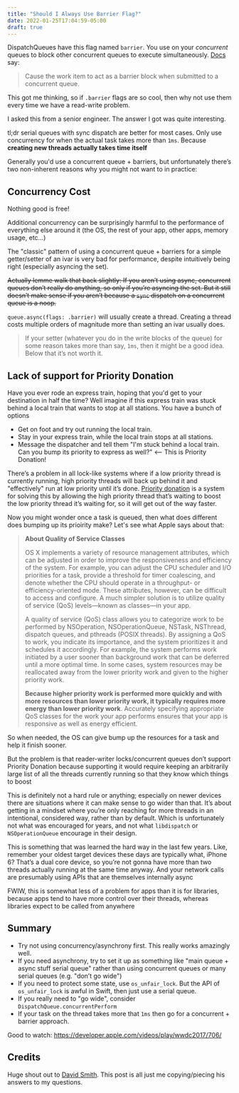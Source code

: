 ```yaml
---
title: "Should I Always Use Barrier Flag?"
date: 2022-01-25T17:04:59-05:00
draft: true
---
```


DispatchQueues have this flag named `barrier`. You use on your _concurrent_ queues to block other concurrent queues to execute simultaneously. [Docs](https://developer.apple.com/documentation/dispatch/dispatchworkitemflags/1780674-barrier) say:

> Cause the work item to act as a barrier block when submitted to a concurrent queue.

This got me thinking, so if `.barrier` flags are so cool, then why not use them every time we have a read-write problem.

I asked this from a senior engineer. The answer I got was quite interesting.

tl;dr serial queues with sync dispatch are better for most cases. Only use concurrency for when the actual task takes more than `1ms`. Because **creating new threads actually takes time itself**

Generally you'd use a concurrent queue + barriers, but unfortunately there’s two non-inherent reasons why you might not want to in practice:

## Concurrency Cost

Nothing good is free!

Additional concurrency can be surprisingly harmful to the performance of everything else around it (the OS, the rest of your app, other apps, memory usage, etc…)


The "classic" pattern of using a concurrent queue + barriers for a simple getter/setter of an ivar is very bad for performance, despite intuitively being right (especially asyncing the set).

~~Actually lemme walk that back slightly: If you aren’t using async, concurrent queues don’t really do anything, so only if you’re asyncing the set. But it still doesn’t make sense if you aren’t because a `sync` dispatch on a concurrent queue is a noop.~~

`queue.async(flags: .barrier)` will usually create a thread. Creating a thread costs multiple orders of magnitude more than setting an ivar usually does.

> If your setter (whatever you do in the write blocks of the queue) for some reason takes more than say, `1ms`, then it might be a good idea. Below that it’s not worth it.

## Lack of support for Priority Donation

Have you ever rode an express train, hoping that you'd get to your destination in half the time? Well imagine if this express train was stuck behind a local train that wants to stop at all stations. You have a bunch of options
- Get on foot and try out running the local train.
- Stay in your express train, while the local train stops at all stations. 
- Message the dispatcher and tell them "I'm stuck behind a local train. Can you bump its priority to express as well?" <-- This is Priority Donation!

There’s a problem in all lock-like systems where if a low priority thread is currently running, high priority threads will back up behind it and "effectively" run at low priority until it’s done. [Priority donation](https://web.eecs.umich.edu/~akamil/teaching/sp04/pri/) is a system for solving this by allowing the high priority thread that’s waiting to boost the low priority thread it’s waiting for, so it will get out of the way faster. 

Now you might wonder once a task is queued, then what does different does bumping up its prioirity make? Let's see what Apple says about that: 

> **About Quality of Service Classes**
>
> OS X implements a variety of resource management attributes, which can be adjusted in order to improve the responsiveness and efficiency of the system. For example, you can adjust the CPU scheduler and I/O priorities for a task, provide a threshold for timer coalescing, and denote whether the CPU should operate in a throughput- or efficiency-oriented mode. These attributes, however, can be difficult to access and configure. A much simpler solution is to utilize quality of service (QoS) levels—known as classes—in your app.
>
> A quality of service (QoS) class allows you to categorize work to be performed by NSOperation, NSOperationQueue, NSTask, NSThread, dispatch queues, and pthreads (POSIX threads). By assigning a QoS to work, you indicate its importance, and the system prioritizes it and schedules it accordingly. For example, the system performs work initiated by a user sooner than background work that can be deferred until a more optimal time. In some cases, system resources may be reallocated away from the lower priority work and given to the higher priority work.
>
> **Because higher priority work is performed more quickly and with more resources than lower priority work, it typically requires more energy than lower priority work**. Accurately specifying appropriate QoS classes for the work your app performs ensures that your app is responsive as well as energy efficient.

So when needed, the OS can give bump up the resources for a task and help it finish sooner. 

But the problem is that reader-writer locks/concurrent queues don’t support Priority Donation because supporting it would require keeping an arbitrarily large list of all the threads currently running so that they know which things to boost


This is definitely not a hard rule or anything; especially on newer devices there are situations where it can make sense to go wider than that. It’s about getting in a mindset where you’re only reaching for more threads in an intentional, considered way, rather than by default. Which is unfortunately not what was encouraged for years, and not what `libdispatch` or `NSOperationQueue` encourage in their design. 

This is something that was learned the hard way in the last few years. Like, remember your oldest target devices these days are typically what, iPhone 6? That’s a dual core device, so you’re not gonna have more than two threads actually running at the same time anyway. And your network calls are presumably using APIs that are themselves internally async

FWIW, this is somewhat less of a problem for apps than it is for libraries, because apps tend to have more control over their threads, whereas libraries expect to be called from anywhere

## Summary
- Try not using concurrency/asynchrony first. This really works amazingly well.
- If you need asynchrony, try to set it up as something like "main queue + async stuff serial queue" rather than using concurrent queues or many serial queues (e.g. "don’t go wide")
- If you need to protect some state, use `os_unfair_lock`. But the API of `os_unfair_lock` is awful in Swift, then just use a serial queue. 
- If you really need to "go wide", consider `DispatchQueue.concurrentPerform`
- If your task on the thread takes more that `1ms` then go for a concurrent + barrier approach. 

Good to watch:
https://developer.apple.com/videos/play/wwdc2017/706/

## Credits
Huge shout out to [David Smith](https://twitter.com/Catfish_Man). This post is all just me copying/piecing his answers to my questions.
